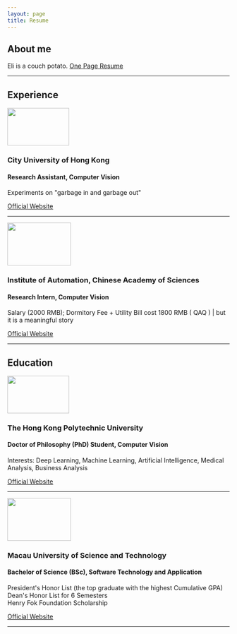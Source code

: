 ```yaml
---
layout: page
title: Resume
---
```


<meta charset="utf-8">
<!-- Bootstrap core CSS -->
<link href="{{ site.baseurl }}/assets/editor.css" rel="stylesheet">

<h2 class="my-4">About me</h2>
Eli is a couch potato. <a href="https://elichan5168.github.io/" target="_blank"> One Page Resume</a>
<hr>
<section data-name="portfolion-one-column">    
    <div class="container">
      <!-- Page Heading -->
      <h2 class="my-4">Experience</h2>
      <!-- Project One -->
      <div class="row">
        <div class="  col-md-2">
          <a href="#">
            <img class="img-fluid rounded mb-2 mb-md-0" src="{{ site.baseurl }}/assets/imgs/resume/4.jfif" alt="" width="140" height="85">
          </a>
        </div>
        <div class="  col-md-9">
          <h3>City University of Hong Kong</h3>
          <h4>Research Assistant, Computer Vision</h4>
          <p>Experiments on "garbage in and garbage out"</p>
          <a class="btn btn-primary" href="https://www.cityu.edu.hk/" target="_blank">Official Website</a>
        </div>
      </div>
      <!-- /.row -->
      <hr>
      <!-- Project Two -->
      <div class="row">
        <div class=" col-md-2">
          <a href="#">
            <img class="img-fluid rounded mb-2 mb-md-0" src="{{ site.baseurl }}/assets/imgs/resume/3.jfif" alt="" width="144" height="96.771">
          </a>
        </div>
        <div class=" col-md-9">
          <h3>Institute of Automation, Chinese Academy of Sciences</h3>
          <h4>Research Intern, Computer Vision</h4>
          <p>Salary (2000 RMB); Dormitory Fee + Utility Bill cost 1800 RMB ( QAQ ) | but it is a meaningful story</p>
          <a class="btn btn-primary" href="http://english.ia.cas.cn/" target="_blank">Official Website</a>
        </div>
      </div>
      <!-- /.row -->
      <hr>
      <!-- Project Three -->
      <div class="row">
        <div class="col-md-7">
          <a href="#">        
          </a>
        </div>
        <div class="col-md-5">
        </div>
      </div>
      <!-- /.row -->
      <!-- Project Four -->     
      <!-- /.row -->
      <!-- Pagination -->
    </div>


</section><section data-name="portfolion-one-column">    
    <div class="container">
      <!-- Page Heading -->
      <h2 class="my-4">Education</h2>
      <!-- Project One -->
      <div class="row">
        <div class="  col-md-2">
          <a href="#">
            <img class="img-fluid rounded mb-2 mb-md-0" src="{{ site.baseurl }}/assets/imgs/resume/5.jfif" alt="" width="140" height="85">
          </a>
        </div>
        <div class="  col-md-9">
          <h3>The Hong Kong Polytechnic University</h3>
          <h4>Doctor of Philosophy (PhD) Student, Computer Vision </h4>
          <p>
             Interests: Deep Learning, Machine Learning, Artificial Intelligence, Medical Analysis, Business Analysis
          </p>
          <a class="btn btn-primary" href="https://www.polyu.edu.hk/" target="_blank">Official Website</a>
        </div>
      </div>
      <!-- /.row -->
      <hr>
      <!-- Project Two -->
      <div class="row">
        <div class=" col-md-2">
          <a href="#">
            <img class="img-fluid rounded mb-2 mb-md-0" src="{{ site.baseurl }}/assets/imgs/resume/2.jfif" alt="" width="144" height="96.771">
          </a>
        </div>
        <div class=" col-md-9">
          <h3>Macau University of Science and Technology</h3>
          <h4>Bachelor of Science (BSc), Software Technology and Application </h4>
          <p> President's Honor List (the top graduate with the highest Cumulative GPA) <br>
             Dean's Honor List for 6 Semesters <br>
             Henry Fok Foundation Scholarship</p>
          <a class="btn btn-primary" href="https://www.must.edu.mo/en/fi/" target="_blank">Official Website</a>
        </div>
      </div>
      <!-- /.row -->
      <hr>
      <!-- Project Three -->
      <!-- /.row -->
      <!-- Project Four --> 
      <!-- /.row -->
      <!-- Pagination -->
    </div>
</section>